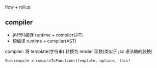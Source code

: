 flow + rollup

## compiler

- 运行时编译 runtime + compiler(JIT)
- 预编译 runtime + compiler(AST)

compiler: 将 template(字符串) 转换为 render 函数(类似于 jsx 语法糖的装换)

`Vue.compile = compileToFunctions(template, options, this)`